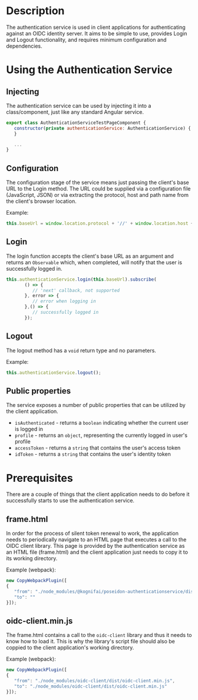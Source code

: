 # Description
The authentication service is used in client applications for authenticating against an OIDC identity server. It aims to be simple to use, provides Login and Logout functionality, and requires minimum configuration and dependencies.

# Using the Authentication Service

## Injecting
The authentication service can be used by injecting it into a class/component, just like any standard Angular service.

```javascript
export class AuthenticationServiceTestPageComponent {
   constructor(private authenticationService: AuthenticationService) {
   }

   ...
}
```

## Configuration
The configuration stage of the service means just passing the client's base URL to the Login method. The URL could be supplied via a configuration file (JavaScript, JSON) or via extracting the protocol, host and path name from the client's browser location.

Example:

```javascript
this.baseUrl = window.location.protocol + '//' + window.location.host + window.location.pathname;
```

## Login
The login function accepts the client's base URL as an argument and returns an ```Observable``` which, when completed, will notify that the user is successfully logged in.

```javascript
this.authenticationService.login(this.baseUrl).subscribe(
       () => {
          // 'next' callback, not supported
       }, error => {
          // error when logging in
       },() => {
          // successfully logged in
       });
```

## Logout
The logout method has a ```void``` return type and no parameters.

Example:
```javascript
this.authenticationService.logout();
```

## Public properties
The service exposes a number of public properties that can be utilized by the client application.

 - ```isAuthenticated``` - returns a ```boolean``` indicating whether the current user is logged in
 - ```profile``` - returns an ```object```, representing the currently logged in user's profile
 - ```accessToken``` - returns a ```string``` that contains the user's access token
 - ```idToken``` - returns a ```string``` that contains the user's identity token

# Prerequisites
There are a couple of things that the client application needs to do before it successfully starts to use the authentication service.

## frame.html
In order for the process of silent token renewal to work, the application needs to periodically navigate to an HTML page that executes a call to the OIDC client library. This page is provided by the authentication service as an HTML file (frame.html) and the client application just needs to copy it to its working directory.

Example (webpack):
```javascript
new CopyWebpackPlugin([
{
   "from": "./node_modules/@kognifai/poseidon-authenticationservice/dist/frame.html",
   "to": ""
}]);
```

## oidc-client.min.js
The frame.html contains a call to the ```oidc-client``` library and thus it needs to know how to load it. This is why the library's script file should also be coppied to the client application's working directory.

Example (webpack):
```javascript
new CopyWebpackPlugin([
{
   "from": "./node_modules/oidc-client/dist/oidc-client.min.js",
   "to": "./node_modules/oidc-client/dist/oidc-client.min.js"
}]);
```
